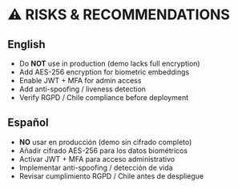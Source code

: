 # ⚠️ RISKS & RECOMMENDATIONS

## English
- Do **NOT** use in production (demo lacks full encryption)
- Add AES-256 encryption for biometric embeddings
- Enable JWT + MFA for admin access
- Add anti-spoofing / liveness detection
- Verify RGPD / Chile compliance before deployment

## Español
- **NO** usar en producción (demo sin cifrado completo)
- Añadir cifrado AES-256 para los datos biométricos
- Activar JWT + MFA para acceso administrativo
- Implementar anti-spoofing / detección de vida
- Revisar cumplimiento RGPD / Chile antes de despliegue

